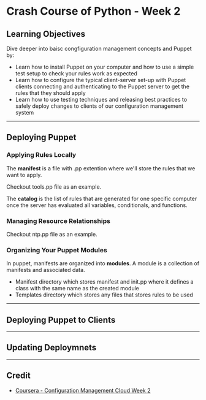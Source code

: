 # Crash Course of Python - Week 2

## Learning Objectives

Dive deeper into baisc congfiguration management concepts and Puppet by:

* Learn how to install Puppet on your computer and how to use a simple test setup to check your rules work as expected
* Learn how to configure the typical client-server set-up with Puppet clients connecting and authenticating to the Puppet server to get the rules that they should apply
* Learn how to use testing techniques and releasing best practices to safely deploy changes to clients of our configuration management system

---

## Deploying Puppet

### Applying Rules Locally

The **manifest** is a file with .pp extention where we'll store the rules that we want to apply.

Checkout tools.pp file as an example.

The **catalog** is the list of rules that are generated for one specific computer once the server has evaluated all variables, conditionals, and functions.

### Managing Resource Relationships

Checkout ntp.pp file as an example.

### Organizing Your Puppet Modules

In puppet, manifests are organized into **modules**. A module is a collection of manifests and associated data.

* Manifest directory which stores manifest and init.pp where it defines a class with the same name as the created module
* Templates directory which stores any files that stores rules to be used

---

## Deploying Puppet to Clients

---

## Updating Deploymnets

---

## Credit

* [Coursera - Configuration Management Cloud Week 2](https://www.coursera.org/learn/configuration-management-cloud/home/week/2)

